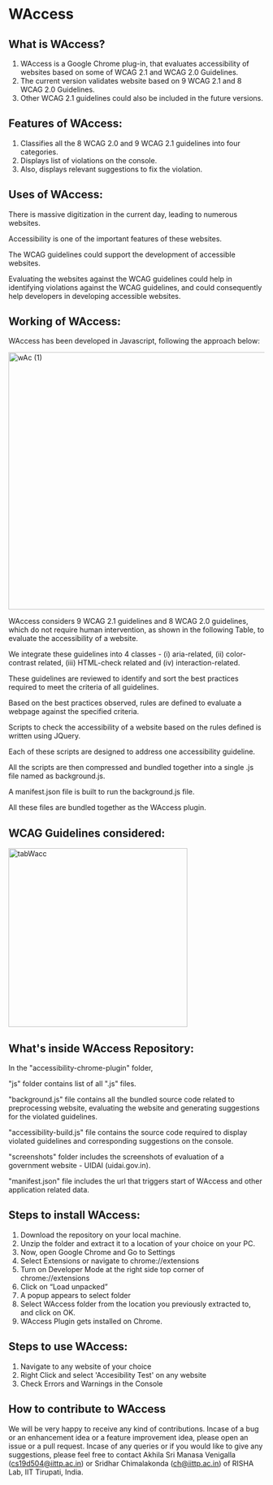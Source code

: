 # WAccess

## What is WAccess?
1. WAccess is a Google Chrome plug-in, that evaluates accessibility of websites based on some of WCAG 2.1 and WCAG 2.0 Guidelines.
2. The current version validates website based on 9 WCAG 2.1 and 8 WCAG 2.0 Guidelines.
3. Other WCAG 2.1 guidelines could also be included in the future versions.

## Features of WAccess:
1. Classifies all the 8 WCAG 2.0 and 9 WCAG 2.1 guidelines into four categories.
2. Displays list of violations on the console.
3. Also, displays relevant suggestions to fix the violation.

## Uses of WAccess:
There is massive digitization in the current day, leading to numerous websites.

Accessibility is one of the important features of these websites.

The WCAG guidelines could support the development of accessible websites.

Evaluating the websites against the WCAG guidelines could help in identifying violations against the WCAG guidelines, and could consequently help developers in developing accessible websites.

## Working of WAccess:
WAccess has been developed in Javascript, following the approach below:  

<img width="507" alt="wAc (1)" src="https://user-images.githubusercontent.com/42757231/110108104-c6b01f00-7dd1-11eb-9695-c12cd3255aa5.PNG">

WAccess considers 9 WCAG 2.1 guidelines and 8 WCAG 2.0 guidelines, which do not require human intervention, as shown in the following Table, to evaluate the accessibility of a website. 

We integrate these guidelines into 4 classes - (i) aria-related, (ii) color-contrast related, (iii) HTML-check related and (iv) interaction-related.

These guidelines are reviewed to identify and sort the best practices required to meet the criteria of all guidelines. 

Based on the best practices observed, rules are defined to evaluate a webpage against the specified criteria. 

Scripts to check the accessibility of a website based on the rules defined is written using JQuery. 

Each of these scripts are designed to address one accessibility guideline. 

All the scripts are then compressed and bundled together into a single .js file named as background.js. 

A manifest.json file is built to run the background.js file. 

All these files are bundled together as the WAccess plugin.


## WCAG Guidelines considered:

<img width="352" alt="tabWacc" src="https://user-images.githubusercontent.com/42757231/110108814-a5036780-7dd2-11eb-8730-cb18311fef6b.PNG">


## What's inside WAccess Repository:
In the "accessibility-chrome-plugin" folder,   

"js" folder contains list of all ".js" files.

"background.js" file contains all the bundled source code related to preprocessing website, evaluating the website and generating suggestions for the violated guidelines.

"accessibility-build.js" file contains the source code required to display violated guidelines and corresponding suggestions on the console.

"screenshots" folder includes the screenshots of evaluation of a government website - UIDAI (uidai.gov.in).

"manifest.json" file includes the url that triggers start of WAccess and other application related data.


## Steps to install WAccess:
1. Download the repository on your local machine.  
2. Unzip the folder and extract it to a location of your choice on your PC.  
3. Now, open Google Chrome and Go to Settings  
4. Select Extensions or navigate to chrome://extensions  
5. Turn on Developer Mode at the right side top corner of chrome://extensions  
6. Click on “Load unpacked”  
7. A popup appears to select folder  
8. Select WAccess folder from the location you previously extracted to, and click on OK.  
9. WAccess Plugin gets installed on Chrome.  

## Steps to use WAccess:
1. Navigate to any website of your choice 
2. Right Click and select 'Accesibility Test' on any website
3. Check Errors and Warnings in the Console


## How to contribute to WAccess
We will be very happy to receive any kind of contributions. Incase of a bug or an enhancement idea or a feature improvement idea, please open an issue or a pull request. Incase of any queries or if you would like to give any suggestions, please feel free to contact Akhila Sri Manasa Venigalla (cs19d504@iittp.ac.in) or Sridhar Chimalakonda (ch@iittp.ac.in) of RISHA Lab, IIT Tirupati, India.
